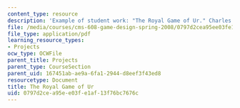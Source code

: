 ```yaml
---
content_type: resource
description: 'Example of student work: "The Royal Game of Ur." Charles Tam.'
file: /media/courses/cms-608-game-design-spring-2008/0797d2cea95ee03fe1af13f76bc7676c_tam1.pdf
file_type: application/pdf
learning_resource_types:
- Projects
ocw_type: OCWFile
parent_title: Projects
parent_type: CourseSection
parent_uid: 167451ab-ae9a-6fa1-2944-d8eef3f43ed8
resourcetype: Document
title: The Royal Game of Ur
uid: 0797d2ce-a95e-e03f-e1af-13f76bc7676c
---
```

